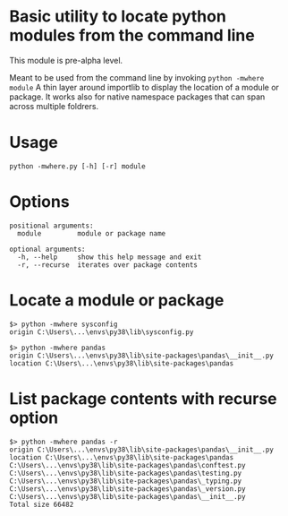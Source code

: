 # Basic utility to locate python modules from the command line 

This module is pre-alpha level.

Meant to be used from the command line by invoking ```python -mwhere module```
A thin layer around importlib to display the location of a module or package.
It works also for native namespace packages that can span across multiple foldrers. 

# Usage

```console
python -mwhere.py [-h] [-r] module
```

# Options

```console
positional arguments:
  module         module or package name

optional arguments:
  -h, --help     show this help message and exit
  -r, --recurse  iterates over package contents
```

# Locate a module or package
```console
$> python -mwhere sysconfig 
origin C:\Users\...\envs\py38\lib\sysconfig.py

$> python -mwhere pandas      
origin C:\Users\...\envs\py38\lib\site-packages\pandas\__init__.py
location C:\Users\...\envs\py38\lib\site-packages\pandas
```

# List package contents with recurse option
```console
$> python -mwhere pandas -r 
origin C:\Users\...\envs\py38\lib\site-packages\pandas\__init__.py
location C:\Users\...\envs\py38\lib\site-packages\pandas
C:\Users\...\envs\py38\lib\site-packages\pandas\conftest.py
C:\Users\...\envs\py38\lib\site-packages\pandas\testing.py
C:\Users\...\envs\py38\lib\site-packages\pandas\_typing.py
C:\Users\...\envs\py38\lib\site-packages\pandas\_version.py
C:\Users\...\envs\py38\lib\site-packages\pandas\__init__.py
Total size 66482
```

